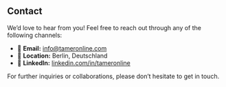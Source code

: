 ## Contact

We’d love to hear from you! Feel free to reach out through any of the following channels:

- 📧 **Email:** [info@tameronline.com](mailto:info@tameronline.com)  
- 📍 **Location:** Berlin, Deutschland  
- 💼 **LinkedIn:** [linkedin.com/in/tameronline](https://www.linkedin.com/in/tameronline)

For further inquiries or collaborations, please don’t hesitate to get in touch.
